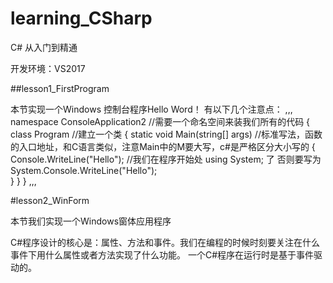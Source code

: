 # learning_CSharp
C# 从入门到精通

开发环境：VS2017 


##lesson1_FirstProgram

本节实现一个Windows 控制台程序Hello Word！
有以下几个注意点：
,,,
namespace ConsoleApplication2		//需要一个命名空间来装我们所有的代码
{
    class Program					//建立一个类
    {
        static void Main(string[] args)		//标准写法，函数的入口地址，和C语言类似，注意Main中的M要大写，c#是严格区分大小写的
        {
            Console.WriteLine("Hello");   	//我们在程序开始处 using System; 了 否则要写为System.Console.WriteLine("Hello");      
        }
    }
}
,,,						

#lesson2_WinForm

本节我们实现一个Windows窗体应用程序

C#程序设计的核心是：属性、方法和事件。我们在编程的时候时刻要关注在什么事件下用什么属性或者方法实现了什么功能。
					一个C#程序在运行时是基于事件驱动的。

					









